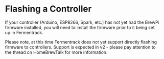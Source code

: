 # Flashing a Controller

If your controller (Arduino, ESP8266, Spark, etc.) has not yet had the BrewPi firmware installed, you will need to install the firmware prior to it being set up in Fermentrack.

Please note, at this time Fermentrack does not yet support directly flashing firmware to controllers. Support is expected in v2 - please pay attention to the thread on HomeBrewTalk for more information.

